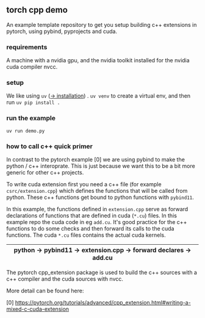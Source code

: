 ## torch cpp demo

An example template repository to get you setup building c++ extensions in pytorch, using pybind, pyprojects and cuda.

### requirements

A machine with a nvidia gpu, and the nvidia toolkit installed for the nvidia cuda compiler nvcc.

### setup

We like using `uv` ([&rarr; installation](https://docs.astral.sh/uv/#installation)) . `uv venv` to create a virtual env, and then run `uv pip install .`

### run the example 
```
uv run demo.py
```

### how to call c++ quick primer

In contrast to the pytorch example [0] we are using pybind to make the python / c++ interoprate. This is just because we want this to be a bit more generic for other c++ projects.

To write cuda extension first you need a c++ file (for example `csrc/extension.cpp`) which defines the functions that will be called from python. These c++ functions get bound to python functions with `pybind11`. 

In this example, the functions defined in `extension.cpp` serve as forward declarations of functions that are defined in cuda (`*.cu`) files. In this example repo the cuda code in eg `add.cu`. It's good practice for the c++ functions to do some checks and then forward its calls to the cuda functions. The cuda `*.cu` files contains the actual cuda kernels. 

| python &rarr; pybind11 &rarr; extension.cpp &rarr; forward declares &rarr; add.cu |
| --------------------------------------------------------------------------------- |

The pytorch cpp_extension package is used to build the c++ sources with a c++ compiler and the cuda sources with nvcc. 

More detail can be found here:

[0] https://pytorch.org/tutorials/advanced/cpp_extension.html#writing-a-mixed-c-cuda-extension
